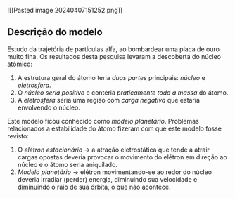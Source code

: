 ![[Pasted image 20240407151252.png]]

## Descrição do modelo

Estudo da trajetória de partículas alfa, ao bombardear uma placa de ouro muito fina. Os resultados desta pesquisa levaram a descoberta do núcleo atômico:  
1. A estrutura geral do átomo teria *duas partes* principais: *núcleo* e *eletrosfera*. 
2. O *núcleo seria positivo* e conteria *praticamente toda a massa* do átomo. 
3. A *eletrosfera* seria uma região com *carga negativa* que estaria envolvendo o núcleo.

Este modelo ficou conhecido como *modelo planetário*. Problemas relacionados a estabilidade do átomo fizeram com que este modelo fosse revisto:
1. O *elétron estacionário* -> a atração eletrostática que tende a atrair cargas opostas deveria provocar o movimento do elétron em direção ao núcleo e o átomo seria aniquilado. 
2. *Modelo planetário* -> elétron movimentando-se ao redor do núcleo deveria irradiar (perder) energia, diminuindo sua velocidade e diminuindo o raio de sua órbita, o que não acontece.